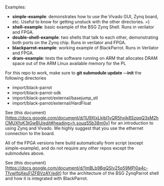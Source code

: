 Examples:

- **simple-example**: demonstrates how to use the Vivado GUI, Zynq board, etc. Useful to know for getting unstuck with the other directories. =)
- **shell-example**: basic example of the BSG Zynq Shell. Runs in verilator and FPGA.
- **double-shell-example**: two shells that talk to each other, demonstrating both ports on the Zynq chip. Runs in verilator and FPGA.
- **blackparrot-example**: working example of BlackParrot. Runs in Verilator and FPGA.
- **dram-example**: tests the software running on ARM that allocates DRAM space out of the ARM Linux available memory for the PL

For this repo to work, make sure to **git submodule update --init** the following directories

- import/black-parrot
- import/black-parrot-sdk
- import/black-parrot/external/basejump\_stl
- import/black-parrot/external/HardFloat

See (this document)[https://docs.google.com/document/d/1U9XIxLkjbI1vQR5hxjk8SzqqQ3sM2hCMUXfoK3tGwBU/edit#heading=h.souq55b38m0y] for an introduction to using Zynq and Vivado. We highly suggest that you use the ethernet connection to the board.

All of the FPGA versions here build automatically from script (except simple-example), and do not require any other repos except the submodules above.

See (this document)[https://docs.google.com/document/d/1mBLb9BgQSIv25p59MPj0a4c-TfvwlfqXeuFlZFBVzAY/edit] for the architecture of the BSG ZynqParrot shell and how it is integrated with BlackParrot.
